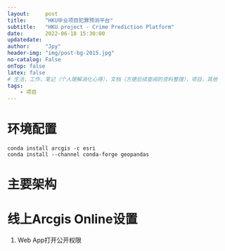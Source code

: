```yaml
---
layout:     post
title:      "HKU毕业项目犯罪预测平台"
subtitle:   "HKU project - Crime Prediction Platform"
date:       2022-06-18 15:30:00
updatedate:
author:     "Jpy"
header-img: "img/post-bg-2015.jpg"
no-catalog: False
onTop: false
latex: false
# 生活，工作，笔记（个人理解消化心得），文档（方便后续查阅的资料整理），项目，其他
tags:
    - 项目
---
```


# 环境配置

```
conda install arcgis -c esri
conda install --channel conda-forge geopandas
```

# 主要架构



# 线上Arcgis Online设置

1. Web App打开公开权限